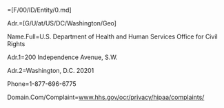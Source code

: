 =[F/00/ID/Entity/0.md]

Adr.=[G/U/at/US/DC/Washington/Geo]

Name.Full=U.S. Department of Health and Human Services Office for Civil Rights

Adr.1=200 Independence Avenue, S.W.

Adr.2=Washington, D.C. 20201

Phone=1-877-696-6775

Domain.Com/Complaint=www.hhs.gov/ocr/privacy/hipaa/complaints/
